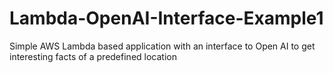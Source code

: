 # Lambda-OpenAI-Interface-Example1
Simple AWS Lambda based application with an interface to Open AI to get  interesting facts of a predefined location

